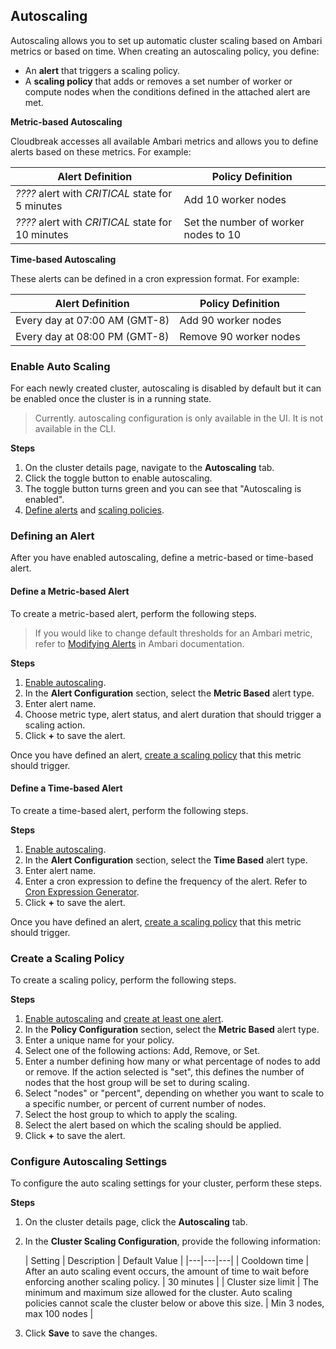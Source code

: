 ## Autoscaling 

Autoscaling allows you to set up automatic cluster scaling based on Ambari metrics or based on time. When creating an autoscaling policy, you define:

* An **alert** that triggers a scaling policy.   
* A **scaling policy** that adds or removes a set number of worker or compute nodes when the conditions defined in the attached alert are met.   

**Metric-based Autoscaling**

Cloudbreak accesses all available Ambari metrics and allows you to define alerts based on these metrics. For example:

| Alert Definition | Policy Definition |
|---|---|
| *????* alert with *CRITICAL* state for 5 minutes | Add 10 worker nodes |
| *????* alert with *CRITICAL* state for 10 minutes | Set the number of worker nodes to 10 |


[Comment]: <> (Need real examples)

[Comment]: <> (Should we document the list of metrics or will this be something that changes?)

**Time-based Autoscaling**

These alerts can be defined in a cron expression format. For example: 

| Alert Definition | Policy Definition |
|---|---|
| Every day at 07:00 AM (GMT-8) | Add 90 worker nodes | 
| Every day at 08:00 PM (GMT-8) | Remove 90 worker nodes |
 

### Enable Auto Scaling 

For each newly created cluster, autoscaling is disabled by default but it can be enabled once the cluster is in a running state. 

[Comment]: <> (Is it disabled by default?)

> Currently. autoscaling configuration is only available in the UI. It is not available in the CLI. 

**Steps**

1. On the cluster details page, navigate to the **Autoscaling** tab.   
3. Click the toggle button to enable autoscaling.  
4. The toggle button turns green and you can see that "Autoscaling is enabled".
5. [Define alerts](#defining-an-alert) and [scaling policies](#create-a-scaling-policy). 


### Defining an Alert

After you have enabled autoscaling, define a metric-based or time-based alert.  

#### Define a Metric-based Alert 

To create a metric-based alert, perform the following steps.  

> If you would like to change default thresholds for an Ambari metric, refer to [Modifying Alerts](https://docs.hortonworks.com/HDPDocuments/Ambari-2.6.1.0/bk_ambari-operations/content/modifying_alerts.html) in Ambari documentation. 

**Steps**

1. [Enable autoscaling](#enable-autoscaling).  
2. In the **Alert Configuration** section, select the **Metric Based** alert type.  
3. Enter alert name.
4. Choose metric type, alert status, and alert duration that should trigger a scaling action.   
5. Click **+** to save the alert.  

Once you have defined an alert, [create a scaling policy](#create-a-scaling-policy) that this metric should trigger.


#### Define a Time-based Alert 

To create a time-based alert, perform the following steps.

**Steps**

1. [Enable autoscaling](#enable-autoscaling).  
2. In the **Alert Configuration** section, select the **Time Based** alert type.  
3. Enter alert name.
4. Enter a cron expression to define the frequency of the alert. Refer to [Cron Expression Generator](http://www.cronmaker.com/).  
5. Click **+** to save the alert.   

Once you have defined an alert, [create a scaling policy](#create-a-scaling-policy) that this metric should trigger.


### Create a Scaling Policy 

To create a scaling policy, perform the following steps.

**Steps**

1. [Enable autoscaling](#enable-autoscaling) and [create at least one alert](#defining-an-alert).  
2. In the **Policy Configuration** section, select the **Metric Based** alert type.  
3. Enter a unique name for your policy.   
4. Select one of the following actions: Add, Remove, or Set.  
5. Enter a number defining how many or what percentage of nodes to add or remove. If the action selected is "set", this defines the number of nodes that the host group will be set to during scaling.  
6. Select "nodes" or "percent", depending on whether you want to scale to a specific number, or percent of current number of nodes.  
7. Select the host group to which to apply the scaling.  
8. Select the alert based on which the scaling should be applied.   
9. Click **+** to save the alert.   

[Comment]: <> (Are custom metrics supported? AFAIK, yes.)


### Configure Autoscaling Settings 

To configure the auto scaling settings for your cluster, perform these steps.  

**Steps**

1. On the cluster details page, click the **Autoscaling** tab.  
2. In the **Cluster Scaling Configuration**, provide the following information:

    | Setting | Description	 | Default Value |
|---|---|---|
| Cooldown time  | After an auto scaling event occurs, the amount of time to wait before enforcing another scaling policy. | 30 minutes |
| Cluster size limit |	The minimum and maximum size allowed for the cluster. Auto scaling policies cannot scale the cluster below or above this size. |	Min 3 nodes, max 100 nodes |

3. Click **Save** to save the changes. 



